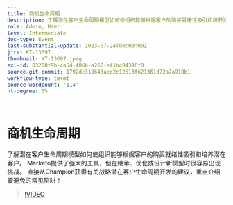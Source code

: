 ```yaml
---
title: 商机生命周期
description: 了解潜在客户生命周期模型如何使组织能够根据客户的购买就绪性吸引和培养潜在客户。 Marketo提供了强大的工具，但在继承、优化或设计新模型时很容易出现挑战。 直接从Champion获得有关战略潜在客户生命周期开发的建议，重点介绍要避免的常见陷阱！
role: Admin, User
level: Intermediate
doc-type: Event
last-substantial-update: 2023-07-24T00:00:00Z
jira: KT-13697
thumbnail: KT-13697.jpeg
exl-id: 03258f9b-ca5d-406b-a260-e41bc04396f8
source-git-commit: 1792dc318643aec2c12613f621361d72a7a918b1
workflow-type: tm+mt
source-wordcount: '114'
ht-degree: 0%

---
```


# 商机生命周期

了解潜在客户生命周期模型如何使组织能够根据客户的购买就绪性吸引和培养潜在客户。 Marketo提供了强大的工具，但在继承、优化或设计新模型时很容易出现挑战。 直接从Champion获得有关战略潜在客户生命周期开发的建议，重点介绍要避免的常见陷阱！

>[!VIDEO](https://video.tv.adobe.com/v/3421711/?learn=on)
